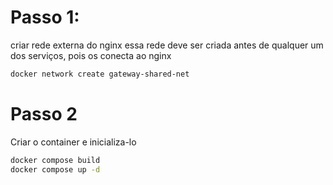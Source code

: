 # Passo 1:
criar rede externa do nginx
essa rede deve ser criada antes de qualquer um dos serviços, pois os conecta ao nginx

```bash
docker network create gateway-shared-net
```

# Passo 2
Criar o container e inicializa-lo
```bash
docker compose build
docker compose up -d
```